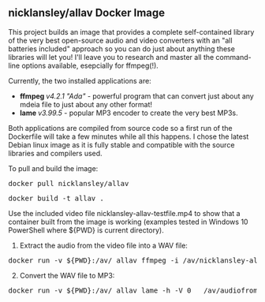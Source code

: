 ## nicklansley/allav Docker Image
This project builds an image that provides a complete self-contained library of the very 
best open-source audio and video converters with an "all batteries included" approach so you can do just about anything
these libraries will let you! I'll leave you to research and master all the command-line options available, esepcially
 for ffmpeg(!). 

Currently, the two installed applications are:
* <b>ffmpeg  </b><i>v4.2.1 "Ada"</i> - powerful program that can convert just about any mdeia file to just about any other format!
* <b>lame  </b><i>v3.99.5</i> - popular MP3 encoder to create the very best MP3s.

Both applications are compiled from source code so a first run of the Dockerfile will take a few minutes
while all this happens. I chose the latest Debian linux image as it is fully stable and compatible with the 
source libraries and compilers used.

To pull and build the image:
<pre>docker pull nicklansley/allav</pre>
<pre>docker build -t allav .</pre>
Use the included video file nicklansley-allav-testfile.mp4 to show that a container built from the image is working (examples 
tested in Windows 10 PowerShell where ${PWD} is current directory).
1. Extract the audio from the video file into a WAV file:
<pre>docker run -v ${PWD}:/av/ allav ffmpeg -i /av/nicklansley-allav-testfile.mp4 /av/audiofromvideo.wav</pre>
2. Convert the WAV file to MP3:
<pre>docker run -v ${PWD}:/av/ allav lame -h -V 0   /av/audiofromvideo.wav /av/audiofromvideo.mp3</pre>

